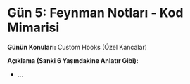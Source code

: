 # Gün 5: Feynman Notları - Kod Mimarisi

**Günün Konuları:** Custom Hooks (Özel Kancalar)

**Açıklama (Sanki 6 Yaşındakine Anlatır Gibi):**

*   ...
